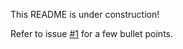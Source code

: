 This README is under construction!

Refer to issue [#1](https://github.com/OriginTools/pricecheck/issues/1) for a few bullet points.
